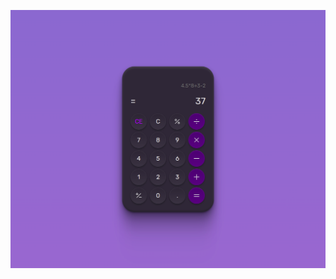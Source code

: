 <p align="center">
  <img src="https://github.com/mardsonferreira/calculadora/blob/main/.github/preview.png" />
</p>
